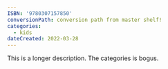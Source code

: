 ```yaml
---
ISBN: '9780307157850'
conversionPath: conversion path from master shelf!
categories: 
  - kids
dateCreated: 2022-03-28
---
```


This is a longer description. The categories is bogus.
